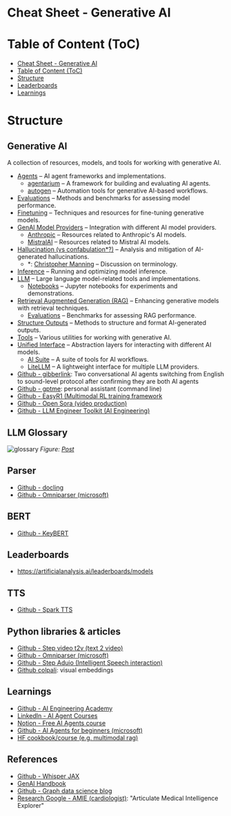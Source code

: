 # Cheat Sheet - Generative AI

# Table of Content (ToC)

- [Cheat Sheet - Generative AI](#cheat-sheet---generative-ai)
- [Table of Content (ToC)](#table-of-content-toc)
- [Structure](#structure)
- [Leaderboards](#leaderboards)
- [Learnings](#learnings)

# Structure

## Generative AI
A collection of resources, models, and tools for working with generative AI.  

- [Agents](agents/) – AI agent frameworks and implementations.  
  - [agentarium](agents/agentarium) – A framework for building and evaluating AI agents.  
  - [autogen](agents/autogen) – Automation tools for generative AI-based workflows.  
- [Evaluations](evaluations/) – Methods and benchmarks for assessing model performance.  
- [Finetuning](finetuning/) – Techniques and resources for fine-tuning generative models.  
- [GenAI Model Providers](genai-model-providers/) – Integration with different AI model providers.  
  - [Anthropic](genai-model-providers/anthropic) – Resources related to Anthropic's AI models.  
  - [MistralAI](genai-model-providers/mistralai) – Resources related to Mistral AI models.  
- [Hallucination (vs confabulation*?)](hallucinations/) – Analysis and mitigation of AI-generated hallucinations.  
  - *: [Christopher Manning](https://cifar.ca/fr/biographie/christopher-manning/) – Discussion on terminology.  
- [Inference](inference/) – Running and optimizing model inference.  
- [LLM](llm/) – Large language model-related tools and implementations.  
  - [Notebooks](llm/notebooks) – Jupyter notebooks for experiments and demonstrations.  
- [Retrieval Augmented Generation (RAG)](rag/) – Enhancing generative models with retrieval techniques.  
  - [Evaluations](rag/evaluations) – Benchmarks for assessing RAG performance.  
- [Structure Outputs](structure-outputs/) – Methods to structure and format AI-generated outputs.  
- [Tools](tools/) – Various utilities for working with generative AI.  
- [Unified Interface](unified-interface/) – Abstraction layers for interacting with different AI models.  
  - [AI Suite](unified-interface/aisuite) – A suite of tools for AI workflows.  
  - [LiteLLM](unified-interface/litellm) – A lightweight interface for multiple LLM providers.  
- [Github - gibberlink](https://github.com/PennyroyalTea/gibberlink): Two conversational AI agents switching from English to sound-level protocol after confirming they are both AI agents
- [Github - gptme](https://github.com/ErikBjare/gptme): personal assistant (command line)
- [Github - EasyR1 (Multimodal RL training framework](https://github.com/hiyouga/easyr1)
- [Github - Open Sora (video production)](https://github.com/hpcaitech/open-sora)
- [Github - LLM Engineer Toolkit (AI Engineering)](https://github.com/ai-helpers/ks-cheat-sheets)

## LLM Glossary

![glossary](https://github.com/user-attachments/assets/30938e91-b0b1-4677-951e-2baa84eb4064)
_Figure: [Post](https://www.linkedin.com/posts/kalyanksnlp_llm-glossary-the-most-frequently-used-ai-activity-7298902233532743680-HLvH?utm_source=share&utm_medium=member_desktop&rcm=ACoAABY4zkYBTs23buQ5AEQ-XagrOSQPiyJTUNs)_

## Parser

- [Github - docling](https://github.com/DS4SD/docling?tab=readme-ov-file)
- [Github - Omniparser (microsoft)](https://github.com/microsoft/OmniParser)

## BERT

- [Github - KeyBERT](https://github.com/MaartenGr/KeyBERT)

## Leaderboards
- https://artificialanalysis.ai/leaderboards/models

## TTS
- [Github - Spark TTS](https://github.com/sparkaudio/spark-tts)

## Python libraries & articles

- [Github - Step video t2v (text 2 video)](https://github.com/stepfun-ai/step-video-t2v)
- [Github - Omniparser (microsoft)](https://github.com/microsoft/omniparser)
- [Github - Step Aduio (Intelligent Speech interaction)](https://github.com/stepfun-ai/step-audio)
- [Github colpali](https://github.com/illuin-tech/colpali): visual embeddings

## Learnings
- [Github - AI Engineering Academy](https://github.com/adithya-s-k/AI-Engineering.academy/tree/main)
- [LinkedIn - AI Agent Courses](https://www.linkedin.com/posts/rakeshgohel01_18-free-ai-agent-resources-to-give-you-a-activity-7280228797872779264-c5RK?utm_source=share&utm_medium=member_desktop)
- [Notion - Free AI Agents course](https://jewel-snapdragon-5a9.notion.site/AI-Agents-Course-by-Armand-Ruiz-182accc688c780f3b27eedf56359213f)
- [Github - AI Agents for beginners (microsoft)](https://github.com/microsoft/ai-agents-for-beginners)
- [HF cookbook/course (e.g. multimodal rag)](https://huggingface.co/learn/cookbook/multimodal_rag_using_document_retrieval_and_vlms)

## References
- [Github - Whisper JAX](https://github.com/sanchit-gandhi/whisper-jax)
- [GenAI Handbook](https://genai-handbook.github.io/)
- [Github - Graph data science blog](https://github.com/tomasonjo/blogs/tree/master)
- [Research Google - AMIE (cardiologist)](https://research.google/blog/advancing-amie-towards-specialist-care-and-real-world-validation/): "Articulate Medical Intelligence Explorer"
